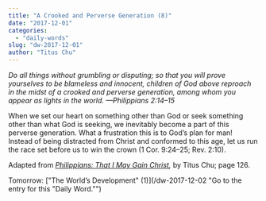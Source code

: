 ```yaml
---
title: "A Crooked and Perverse Generation (8)"
date: "2017-12-01"
categories: 
  - "daily-words"
slug: "dw-2017-12-01"
author: "Titus Chu"
---
```


_Do all things without grumbling or disputing; so that you will prove yourselves to be blameless and innocent, children of God above reproach in the midst of a crooked and perverse generation, among whom you appear as lights in the world._ _—Philippians 2:14–15_

When we set our heart on something other than God or seek something other than what God is seeking, we inevitably become a part of this perverse generation. What a frustration this is to God’s plan for man! Instead of being distracted from Christ and conformed to this age, let us run the race set before us to win the crown (1 Cor. 9:24–25; Rev. 2:10).

Adapted from _[Philippians: That I May Gain Christ](/book-philippians "Go to the listing for this book."),_ by Titus Chu; page 126.

Tomorrow: ["The World’s Development" (1)](/dw-2017-12-02 "Go to the entry for this "Daily Word."")
